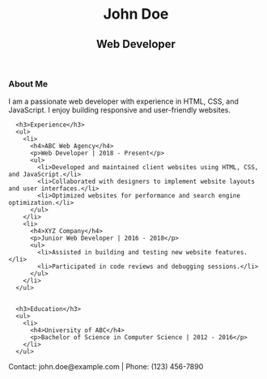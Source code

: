 
<html>
<head>
  <link rel="stylesheet" type="text/css" href="style.css">
</head>
<body>
  <header>
    <h1>John Doe</h1>
    <h2>Web Developer</h2>
  </header>
  
  <main>
    <section>
      <h3>About Me</h3>
      <p>I am a passionate web developer with experience in HTML, CSS, and JavaScript. I enjoy building responsive and user-friendly websites.</p>
  
    
  
      <h3>Experience</h3>
      <ul>
        <li>
          <h4>ABC Web Agency</h4>
          <p>Web Developer | 2018 - Present</p>
          <ul>
            <li>Developed and maintained client websites using HTML, CSS, and JavaScript.</li>
            <li>Collaborated with designers to implement website layouts and user interfaces.</li>
            <li>Optimized websites for performance and search engine optimization.</li>
          </ul>
        </li>
        <li>
          <h4>XYZ Company</h4>
          <p>Junior Web Developer | 2016 - 2018</p>
          <ul>
            <li>Assisted in building and testing new website features.</li>
            <li>Participated in code reviews and debugging sessions.</li>
          </ul>
        </li>
      </ul>
  
   
      <h3>Education</h3>
      <ul>
        <li>
          <h4>University of ABC</h4>
          <p>Bachelor of Science in Computer Science | 2012 - 2016</p>
        </li>
      </ul>
  </section>
  </main>
  
  <footer>
    <p>Contact: john.doe@example.com | Phone: (123) 456-7890</p>
  </footer>
</body>
</html>
